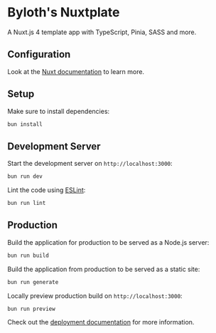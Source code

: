 # Byloth's Nuxtplate

A Nuxt.js 4 template app with TypeScript, Pinia, SASS and more.

## Configuration

Look at the [Nuxt documentation](https://nuxt.com/docs/getting-started/introduction) to learn more.

## Setup

Make sure to install dependencies:

```bash
bun install
```

## Development Server

Start the development server on `http://localhost:3000`:

```bash
bun run dev
```

Lint the code using [ESLint](https://eslint.org/):

```bash
bun run lint
```

## Production

Build the application for production to be served as a Node.js server:

```bash
bun run build
```

Build the application from production to be served as a static site:

```bash
bun run generate
```

Locally preview production build on `http://localhost:3000`:

```bash
bun run preview
```

Check out the [deployment documentation](https://nuxt.com/docs/getting-started/deployment) for more information.
